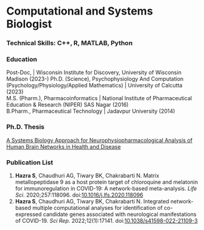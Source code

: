 # Computational and Systems Biologist

### Technical Skills: C++, R, MATLAB, Python

### Education
Post-Doc, | Wisconsin Institute for Discovery, University of Wisconsin Madison (2023-)
Ph.D. (Science), Psychophysiology And Computation (Psychology/Physiology/Applied Mathematics) | University of Calcutta (2023) <br>
M.S. (Pharm.), Pharmacoinformatics | National Institute of Pharmaceutical Education & Research (NIPER) SAS Nagar (2016) <br>
B.Pharm., Pharmaceutical Technology | Jadavpur University (2014) <br>

### Ph.D. Thesis
[A Systems Biology Approach for Neurophysiopharmacological Analysis of Human Brain Networks in Health and Disease](https://shodhganga.inflibnet.ac.in/handle/10603/590100)

### Publication List
1. **Hazra S**, Chaudhuri AG, Tiwary BK, Chakrabarti N. Matrix metallopeptidase 9 as a host protein target of chloroquine and melatonin for immunoregulation in COVID-19: A network-based meta-analysis. _Life Sci_. 2020;257:118096. doi:[10.1016/j.lfs.2020.118096](https://doi.org/10.1016/j.lfs.2020.118096) <br>
2. **Hazra S**, Chaudhuri AG, Tiwary BK, Chakrabarti N. Integrated network-based multiple computational analyses for identification of co-expressed candidate genes associated with neurological manifestations of COVID-19. _Sci Rep_. 2022;12(1):17141. doi:[10.1038/s41598-022-21109-3](https://doi.org/10.1038/s41598-022-21109-3) <br>
